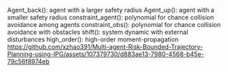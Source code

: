 Agent_back(): agent with a larger safety radius
Agent_up(): agent with a smaller safety radius
constraint_agent(): polynomial for chance collision avoidance among agents
constraint_obs(): polynomial for chance collision avoidance with obstacles
shift(): system dynamic with external disturbances 
high_order(): high-order moment-propagation 
https://github.com/xzhao391/Multi-agent-Risk-Bounded-Trajectory-Planning-using-IPG/assets/107379730/d883ae13-7980-4568-b45e-79c56f8974eb

